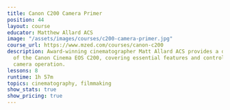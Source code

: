 ```yaml
---
title: Canon C200 Camera Primer
position: 44
layout: course
educator: Matthew Allard ACS
image: "/assets/images/courses/c200-camera-primer.jpg"
course_url: https://www.mzed.com/courses/canon-c200
description: Award-winning cinematographer Matt Allard ACS provides a detailed overview
  of the Canon Cinema EOS C200, covering essential features and controls for optimal
  camera operation.
lessons: 8
runtime: 1h 57m
topics: cinematography, filmmaking
show_stats: true
show_pricing: true
---
```


